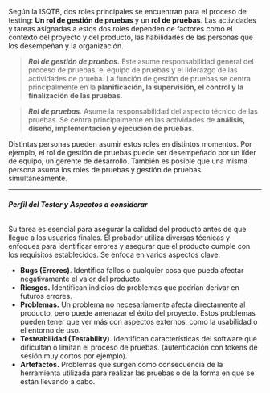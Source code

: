 Según la ISQTB, dos roles principales se encuentran para el proceso de testing: 
**Un rol de gestión de pruebas** y un **rol de pruebas**. 
Las actividades y tareas asignadas a estos dos roles dependen de factores como el contexto del proyecto y del producto, las habilidades de las personas que los desempeñan y la organización.

> ***Rol de gestión de pruebas.*** Este asume responsabilidad general del proceso de pruebas, el equipo de pruebas y el liderazgo de las actividades de prueba. La función de gestión de pruebas se centra principalmente en la **planificación, la supervisión, el control y la finalización de las pruebas**.

> ***Rol de pruebas***. Asume la responsabilidad del aspecto técnico de las pruebas. Se centra principalmente en las actividades de **análisis, diseño, implementación y ejecución de pruebas**.

Distintas personas pueden asumir estos roles en distintos momentos. Por ejemplo, el rol de gestión de pruebas puede ser desempeñado por un líder de equipo, un gerente de desarrollo. También es posible que una misma persona asuma los roles de pruebas y gestión de pruebas simultáneamente.
****
###### **Perfil del Tester y Aspectos a considerar**
Su tarea es esencial para asegurar la calidad del producto antes de que llegue a los usuarios finales. El probador utiliza diversas técnicas y enfoques para identificar errores y asegurar que el producto cumple con los requisitos establecidos. Se enfoca en varios aspectos clave:	
- **Bugs (Errores)**. Identifica fallos o cualquier cosa que pueda afectar negativamente el valor del producto.
- **Riesgos.** Identifican indicios de problemas que podrían derivar en futuros errores.
- **Problemas.** Un problema no necesariamente afecta directamente al producto, pero puede amenazar el éxito del proyecto. Estos problemas pueden tener que ver más con aspectos externos, como la usabilidad o el entorno de uso. 
- **Testeabilidad (Testability)**. Identifican características del software que dificultan o limitan el proceso de pruebas. (autenticación con tokens de sesión muy cortos por ejemplo).
- **Artefactos.** Problemas que surgen como consecuencia de la herramienta utilizada para realizar las pruebas o de la forma en que se están llevando a cabo.
	
	